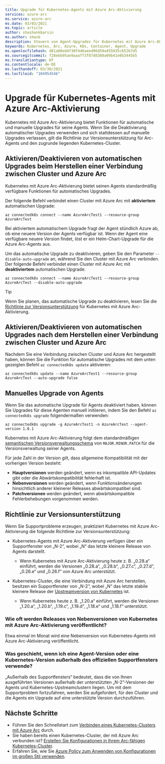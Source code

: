 ```yaml
---
title: Upgrade für Kubernetes-Agents mit Azure Arc-Aktivierung
services: azure-arc
ms.service: azure-arc
ms.date: 03/03/2021
ms.topic: article
author: shashankbarsin
ms.author: shasb
description: Steuern von Agent-Upgrades für Kubernetes mit Azure Arc-Aktivierung
keywords: Kubernetes, Arc, Azure, K8s, Container, Agent, Upgrade
ms.openlocfilehash: d81a00ed4f30f446aeed96d59a455935c652b7d5
ms.sourcegitcommit: f28ebb95ae9aaaff3f87d8388a09b41e0b3445b5
ms.translationtype: HT
ms.contentlocale: de-DE
ms.lasthandoff: 03/30/2021
ms.locfileid: "104954546"
---
```

# <a name="upgrading-azure-arc-enabled-kubernetes-agents"></a>Upgrade für Kubernetes-Agents mit Azure Arc-Aktivierung

Kubernetes mit Azure Arc-Aktivierung bietet Funktionen für automatische und manuelle Upgrades für seine Agents. Wenn Sie die Deaktivierung automatischer Upgrades verwenden und sich stattdessen auf manuelle Upgrades verlassen, gilt die Richtlinie zur Versionsunterstützung für Arc-Agents und den zugrunde liegenden Kubernetes-Cluster.

## <a name="toggle-auto-upgrade-on-or-off-when-connecting-cluster-to-azure-arc"></a>Aktivieren/Deaktivieren von automatischen Upgrades beim Herstellen einer Verbindung zwischen Cluster und Azure Arc

Kubernetes mit Azure Arc-Aktivierung bietet seinen Agents standardmäßig verfügbare Funktionen für automatisches Upgrades.

Der folgende Befehl verbindet einen Cluster mit Azure Arc mit **aktiviertem** automatischen Upgrade:

```console
az connectedk8s connect --name AzureArcTest1 --resource-group AzureArcTest
```

Bei aktiviertem automatischem Upgrade fragt der Agent stündlich Azure ab, ob eine neuere Version der Agents verfügbar ist. Wenn der Agent eine verfügbare neuere Version findet, löst er ein Helm-Chart-Upgrade für die Azure Arc-Agents aus.

Um das automatische Upgrade zu deaktivieren, geben Sie den Parameter `--disable-auto-upgrade` an, während Sie den Cluster mit Azure Arc verbinden. Der folgende Befehl verbindet einen Cluster mit Azure Arc mit **deaktiviertem** automatischen Upgrade:

```console
az connectedk8s connect --name AzureArcTest1 --resource-group AzureArcTest --disable-auto-upgrade
```

> [!TIP]
> Wenn Sie planen, das automatische Upgrade zu deaktivieren, lesen Sie die [Richtlinie zur Versionsunterstützung](#version-support-policy) für Kubernetes mit Azure Arc-Aktivierung.

## <a name="toggle-auto-upgrade-onoff-after-connecting-cluster-to-azure-arc"></a>Aktivieren/Deaktivieren von automatischen Upgrades nach dem Herstellen einer Verbindung zwischen Cluster und Azure Arc

Nachdem Sie eine Verbindung zwischen Cluster und Azure Arc hergestellt haben, können Sie die Funktion für automatische Upgrades mit dem unten gezeigten Befehl `az connectedk8s update` aktivieren:

```console
az connectedk8s update --name AzureArcTest1 --resource-group AzureArcTest --auto-upgrade false
```

## <a name="manually-upgrade-agents"></a>Manuelles Upgrade von Agents

Wenn Sie das automatische Upgrade für Agents deaktiviert haben, können Sie Upgrades für diese Agenten manuell initiieren, indem Sie den Befehl `az connectedk8s upgrade` folgendermaßen verwenden:

```console
az connectedk8s upgrade -g AzureArcTest1 -n AzureArcTest --agent-version 1.0.1
```

Kubernetes mit Azure Arc-Aktivierung folgt dem standardmäßigen [semantischen Versionsverwaltungsschema](https://semver.org/) von `MAJOR.MINOR.PATCH` für die Versionsverwaltung seiner Agents. 

Für jede Zahl in der Version gilt, dass allgemeine Kompatibilität mit der vorherigen Version besteht:

* **Hauptversionen** werden geändert, wenn es inkompatible API-Updates gibt oder die Abwärtskompatibilität fehlerhaft ist.
* **Nebenversionen** werden geändert, wenn Funktionsänderungen hinsichtlich anderer kleinerer Releases abwärtskompatibel sind.
* **Patchversionen** werden geändert, wenn abwärtskompatible Fehlerbehebungen vorgenommen werden.

## <a name="version-support-policy"></a>Richtlinie zur Versionsunterstützung

Wenn Sie Supportprobleme erzeugen, praktiziert Kubernetes mit Azure Arc-Aktivierung die folgende Richtlinie zur Versionsunterstützung:

* Kubernetes-Agents mit Azure Arc-Aktivierung verfügen über ein Supportfenster von „N-2“, wobei „N“ das letzte kleinere Release von Agents darstellt. 
  * Wenn Kubernetes mit Azure Arc-Aktivierung heute z. B. „0.28.a“ einführt, werden die Versionen „0.28.a“, „0.28.b“, „0.27.c“, „0.27.d“, „0.26.e“ und „0.26.f“ von Azure Arc unterstützt.

* Kubernetes-Cluster, die eine Verbindung mit Azure Arc herstellen, besitzen ein Supportfenster von „N-2“, wobei „N“ das letzte stabile kleinere Release der [Upstreamversion von Kubernetes](https://github.com/kubernetes/kubernetes/releases) ist. 
  * Wenn Kubernetes heute z. B. „1.20.a“ einführt, werden die Versionen „1.20.a“, „1.20.b“, „1.19.c“, „1.19.d“, „1.18.e“ und „1.18.f“ unterstützt.

### <a name="how-often-are-minor-version-releases-of-azure-arc-enabled-kubernetes-available"></a>Wie oft werden Releases von Nebenversionen von Kubernetes mit Azure Arc-Aktivierung veröffentlicht?

Etwa einmal im Monat wird eine Nebenversion von Kubernetes-Agents mit Azure Arc-Aktivierung veröffentlicht.

### <a name="what-happens-if-im-using-an-agent-version-or-a-kubernetes-version-outside-the-official-support-window"></a>Was geschieht, wenn ich eine Agent-Version oder eine Kubernetes-Version außerhalb des offiziellen Supportfensters verwende?

„Außerhalb des Supportfensters“ bedeutet, dass die von Ihnen ausgeführten Versionen außerhalb der unterstützten „N-2“-Versionen der Agents und Kubernetes-Upstreamclustern liegen. Um mit dem Supportproblem fortzufahren, werden Sie aufgefordert, für den Cluster und die Agents ein Upgrade auf eine unterstützte Version durchzuführen.

## <a name="next-steps"></a>Nächste Schritte

* Führen Sie den Schnellstart zum [Verbinden eines Kubernetes-Clusters mit Azure Arc](./quickstart-connect-cluster.md) durch.
* Sie haben bereits einen Kubernetes-Cluster, der mit Azure Arc verbunden ist? [Erstellen Sie Konfigurationen in Ihrem Arc-fähigen Kubernetes-Cluster](./tutorial-use-gitops-connected-cluster.md).
* Erfahren Sie, wie Sie [Azure Policy zum Anwenden von Konfigurationen im großen Stil verwenden](./use-azure-policy.md).